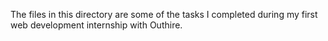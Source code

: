 The files in this directory are some of the tasks I completed during my first web development internship with Outhire.
